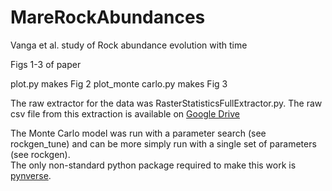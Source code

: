 # MareRockAbundances
Vanga et al. study of Rock abundance evolution with time

Figs 1-3 of paper

plot.py makes Fig 2
plot_monte carlo.py makes Fig 3

The raw extractor for the data was RasterStatisticsFullExtractor.py.
The raw csv file  from this extraction is available on <a href="https://drive.google.com/file/d/16CDSCZU0k1DVQBBm7_jmSfooDD9PmSJJ/view?usp=sharing">Google Drive</a>


The Monte Carlo model was run with a parameter search (see rockgen_tune) and can be more simply run with a single set of parameters (see rockgen).  
The only non-standard python package required to make this work is <A href="https://pypi.org/project/pynverse/">pynverse</a>.

